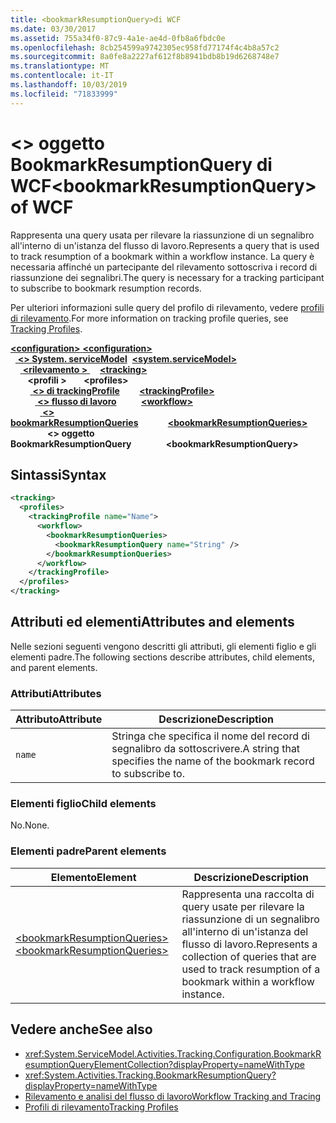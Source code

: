```yaml
---
title: <bookmarkResumptionQuery>di WCF
ms.date: 03/30/2017
ms.assetid: 755a34f0-87c9-4a1e-ae4d-0fb8a6fbdc0e
ms.openlocfilehash: 8cb254599a9742305ec958fd77174f4c4b8a57c2
ms.sourcegitcommit: 8a0fe8a2227af612f8b8941bdb8b19d6268748e7
ms.translationtype: MT
ms.contentlocale: it-IT
ms.lasthandoff: 10/03/2019
ms.locfileid: "71833999"
---
```

# <a name="bookmarkresumptionquery-of-wcf"></a><span data-ttu-id="3c8c2-102">\<> oggetto BookmarkResumptionQuery di WCF</span><span class="sxs-lookup"><span data-stu-id="3c8c2-102">\<bookmarkResumptionQuery> of WCF</span></span>

<span data-ttu-id="3c8c2-103">Rappresenta una query usata per rilevare la riassunzione di un segnalibro all'interno di un'istanza del flusso di lavoro.</span><span class="sxs-lookup"><span data-stu-id="3c8c2-103">Represents a query that is used to track resumption of a bookmark within a workflow instance.</span></span> <span data-ttu-id="3c8c2-104">La query è necessaria affinché un partecipante del rilevamento sottoscriva i record di riassunzione dei segnalibri.</span><span class="sxs-lookup"><span data-stu-id="3c8c2-104">The query is necessary for a tracking participant to subscribe to bookmark resumption records.</span></span>  
  
<span data-ttu-id="3c8c2-105">Per ulteriori informazioni sulle query del profilo di rilevamento, vedere [profili di rilevamento](../../../windows-workflow-foundation/tracking-profiles.md).</span><span class="sxs-lookup"><span data-stu-id="3c8c2-105">For more information on tracking profile queries, see [Tracking Profiles](../../../windows-workflow-foundation/tracking-profiles.md).</span></span>
  
<span data-ttu-id="3c8c2-106">[ **\<configuration>** ](../configuration-element.md)</span><span class="sxs-lookup"><span data-stu-id="3c8c2-106">[**\<configuration>**](../configuration-element.md)</span></span>\
<span data-ttu-id="3c8c2-107">&nbsp;&nbsp;[ **\<> System. serviceModel**](system-servicemodel.md)</span><span class="sxs-lookup"><span data-stu-id="3c8c2-107">&nbsp;&nbsp;[**\<system.serviceModel>**](system-servicemodel.md)</span></span>\
<span data-ttu-id="3c8c2-108">&nbsp;&nbsp;&nbsp;&nbsp;[ **\<rilevamento >** ](tracking-of-wcf.md)</span><span class="sxs-lookup"><span data-stu-id="3c8c2-108">&nbsp;&nbsp;&nbsp;&nbsp;[**\<tracking>**](tracking-of-wcf.md)</span></span>\
<span data-ttu-id="3c8c2-109">&nbsp;&nbsp;&nbsp;&nbsp;&nbsp;&nbsp; **\<profili >** </span><span class="sxs-lookup"><span data-stu-id="3c8c2-109">&nbsp;&nbsp;&nbsp;&nbsp;&nbsp;&nbsp;**\<profiles>**</span></span>\
<span data-ttu-id="3c8c2-110">&nbsp;&nbsp;&nbsp;&nbsp;&nbsp;&nbsp;&nbsp;&nbsp;[ **\<> di trackingProfile**](trackingprofile-of-wcf.md)</span><span class="sxs-lookup"><span data-stu-id="3c8c2-110">&nbsp;&nbsp;&nbsp;&nbsp;&nbsp;&nbsp;&nbsp;&nbsp;[**\<trackingProfile>**](trackingprofile-of-wcf.md)</span></span>\
<span data-ttu-id="3c8c2-111">&nbsp;&nbsp;&nbsp;&nbsp;&nbsp;&nbsp;&nbsp;&nbsp;&nbsp;&nbsp;[ **\<> flusso di lavoro**](workflow-of-wcf.md)</span><span class="sxs-lookup"><span data-stu-id="3c8c2-111">&nbsp;&nbsp;&nbsp;&nbsp;&nbsp;&nbsp;&nbsp;&nbsp;&nbsp;&nbsp;[**\<workflow>**](workflow-of-wcf.md)</span></span>\
<span data-ttu-id="3c8c2-112">&nbsp;&nbsp;&nbsp;&nbsp;&nbsp;&nbsp;&nbsp;&nbsp;&nbsp;&nbsp;&nbsp;&nbsp;[ **\<> bookmarkResumptionQueries**](bookmarkresumptionqueries-of-wcf.md)</span><span class="sxs-lookup"><span data-stu-id="3c8c2-112">&nbsp;&nbsp;&nbsp;&nbsp;&nbsp;&nbsp;&nbsp;&nbsp;&nbsp;&nbsp;&nbsp;&nbsp;[**\<bookmarkResumptionQueries>**](bookmarkresumptionqueries-of-wcf.md)</span></span>\
<span data-ttu-id="3c8c2-113">&nbsp;&nbsp;&nbsp;&nbsp;&nbsp;&nbsp;&nbsp;&nbsp;&nbsp;&nbsp;&nbsp;&nbsp;&nbsp;&nbsp; **\<> oggetto BookmarkResumptionQuery**</span><span class="sxs-lookup"><span data-stu-id="3c8c2-113">&nbsp;&nbsp;&nbsp;&nbsp;&nbsp;&nbsp;&nbsp;&nbsp;&nbsp;&nbsp;&nbsp;&nbsp;&nbsp;&nbsp;**\<bookmarkResumptionQuery>**</span></span>  
  
## <a name="syntax"></a><span data-ttu-id="3c8c2-114">Sintassi</span><span class="sxs-lookup"><span data-stu-id="3c8c2-114">Syntax</span></span>  
  
```xml  
<tracking>
  <profiles>
    <trackingProfile name="Name">
      <workflow>
        <bookmarkResumptionQueries>
          <bookmarkResumptionQuery name="String" />
        </bookmarkResumptionQueries>
      </workflow>
    </trackingProfile>
  </profiles>
</tracking>
```  
  
## <a name="attributes-and-elements"></a><span data-ttu-id="3c8c2-115">Attributi ed elementi</span><span class="sxs-lookup"><span data-stu-id="3c8c2-115">Attributes and elements</span></span>

<span data-ttu-id="3c8c2-116">Nelle sezioni seguenti vengono descritti gli attributi, gli elementi figlio e gli elementi padre.</span><span class="sxs-lookup"><span data-stu-id="3c8c2-116">The following sections describe attributes, child elements, and parent elements.</span></span>  
  
### <a name="attributes"></a><span data-ttu-id="3c8c2-117">Attributi</span><span class="sxs-lookup"><span data-stu-id="3c8c2-117">Attributes</span></span>  
  
|<span data-ttu-id="3c8c2-118">Attributo</span><span class="sxs-lookup"><span data-stu-id="3c8c2-118">Attribute</span></span>|<span data-ttu-id="3c8c2-119">Descrizione</span><span class="sxs-lookup"><span data-stu-id="3c8c2-119">Description</span></span>|  
|---------------|-----------------|  
|`name`|<span data-ttu-id="3c8c2-120">Stringa che specifica il nome del record di segnalibro da sottoscrivere.</span><span class="sxs-lookup"><span data-stu-id="3c8c2-120">A string that specifies the name of the bookmark record to subscribe to.</span></span>|  
  
### <a name="child-elements"></a><span data-ttu-id="3c8c2-121">Elementi figlio</span><span class="sxs-lookup"><span data-stu-id="3c8c2-121">Child elements</span></span>

<span data-ttu-id="3c8c2-122">No.</span><span class="sxs-lookup"><span data-stu-id="3c8c2-122">None.</span></span>
  
### <a name="parent-elements"></a><span data-ttu-id="3c8c2-123">Elementi padre</span><span class="sxs-lookup"><span data-stu-id="3c8c2-123">Parent elements</span></span>  
  
|<span data-ttu-id="3c8c2-124">Elemento</span><span class="sxs-lookup"><span data-stu-id="3c8c2-124">Element</span></span>|<span data-ttu-id="3c8c2-125">Descrizione</span><span class="sxs-lookup"><span data-stu-id="3c8c2-125">Description</span></span>|  
|-------------|-----------------|  
|[<span data-ttu-id="3c8c2-126">\<bookmarkResumptionQueries></span><span class="sxs-lookup"><span data-stu-id="3c8c2-126">\<bookmarkResumptionQueries></span></span>](bookmarkresumptionqueries-of-wcf.md)|<span data-ttu-id="3c8c2-127">Rappresenta una raccolta di query usate per rilevare la riassunzione di un segnalibro all'interno di un'istanza del flusso di lavoro.</span><span class="sxs-lookup"><span data-stu-id="3c8c2-127">Represents a collection of queries that are used to track resumption of a bookmark within a workflow instance.</span></span>|  
  
## <a name="see-also"></a><span data-ttu-id="3c8c2-128">Vedere anche</span><span class="sxs-lookup"><span data-stu-id="3c8c2-128">See also</span></span>

- <xref:System.ServiceModel.Activities.Tracking.Configuration.BookmarkResumptionQueryElementCollection?displayProperty=nameWithType>
- <xref:System.Activities.Tracking.BookmarkResumptionQuery?displayProperty=nameWithType>
- [<span data-ttu-id="3c8c2-129">Rilevamento e analisi del flusso di lavoro</span><span class="sxs-lookup"><span data-stu-id="3c8c2-129">Workflow Tracking and Tracing</span></span>](../../../windows-workflow-foundation/workflow-tracking-and-tracing.md)
- [<span data-ttu-id="3c8c2-130">Profili di rilevamento</span><span class="sxs-lookup"><span data-stu-id="3c8c2-130">Tracking Profiles</span></span>](../../../windows-workflow-foundation/tracking-profiles.md)
